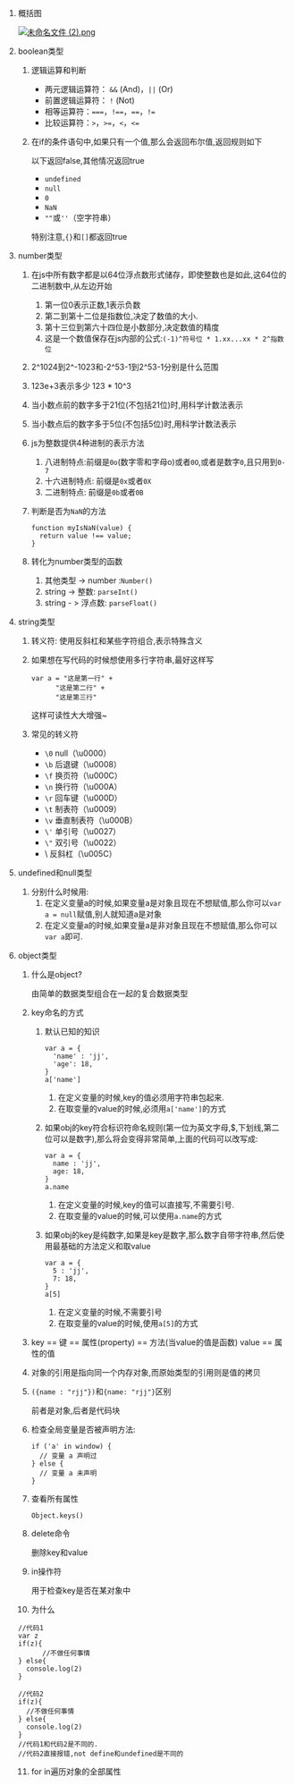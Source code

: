 1. 概括图

   [![未命名文件 (2).png](https://i.loli.net/2017/11/21/5a13f5980f978.png)](https://i.loli.net/2017/11/21/5a13f5980f978.png)

2. boolean类型

   1. 逻辑运算和判断

      - 两元逻辑运算符： `&&` (And)，`||` (Or)
      - 前置逻辑运算符： `!` (Not)
      - 相等运算符：`===`，`!==`，`==`，`!=`
      - 比较运算符：`>`，`>=`，`<`，`<=`

   2. 在if的条件语句中,如果只有一个值,那么会返回布尔值,返回规则如下

      以下返回false,其他情况返回true

      - `undefined`
      - `null`
      - `0`
      - `NaN`
      - `""`或`''`（空字符串）

      特别注意,`{}`和`[]`都返回true

3. number类型

   1. 在js中所有数字都是以64位浮点数形式储存，即使整数也是如此,这64位的二进制数中,从左边开始

      1. 第一位0表示正数,1表示负数
      2. 第二到第十二位是指数位,决定了数值的大小.
      3. 第十三位到第六十四位是小数部分,决定数值的精度
      4. 这是一个数值保存在js内部的公式:`(-1)^符号位 * 1.xx...xx * 2^指数位`

   2. 2^1024到2^-1023和-2^53-1到2^53-1分别是什么范围

   3. 123e+3表示多少  123 * 10^3  

   4. 当小数点前的数字多于21位(不包括21位)时,用科学计数法表示

   5. 当小数点后的数字多于5位(不包括5位)时,用科学计数法表示

   6. js为整数提供4种进制的表示方法

      1. 八进制特点:前缀是`0o`(数字零和字母o)或者`0O`,或者是数字`0`,且只用到`0-7`
      2. 十六进制特点: 前缀是`0x`或者`0X`
      3. 二进制特点: 前缀是`0b`或者`0B`

   7. 判断是否为`NaN`的方法

      ```
      function myIsNaN(value) {
        return value !== value;
      }
      ```

   8. 转化为number类型的函数

      1. 其他类型 -> number :`Number()`
      2. string -> 整数: `parseInt()`
      3. string - > 浮点数: `parseFloat()`

4. string类型

   1. 转义符: 使用反斜杠和某些字符组合,表示特殊含义

   2. 如果想在写代码的时候想使用多行字符串,最好这样写

      ```
      var a = "这是第一行" + 
      		"这是第二行" + 
      		"这是第三行"
      ```

      这样可读性大大增强~

   3. 常见的转义符
      - `\0` null（\u0000）
      - `\b` 后退键（\u0008）
      - `\f` 换页符（\u000C）
      - `\n` 换行符（\u000A）
      - `\r` 回车键（\u000D）
      - `\t` 制表符（\u0009）
      - `\v` 垂直制表符（\u000B）
      - `\'` 单引号（\u0027）
      - `\"` 双引号（\u0022）
      - \ 反斜杠（\u005C）

5. undefined和null类型

   1. 分别什么时候用:
      1. 在定义变量a的时候,如果变量a是对象且现在不想赋值,那么你可以`var a = null`赋值,别人就知道a是对象
      2. 在定义变量a的时候,如果变量a是非对象且现在不想赋值,那么你可以`var a`即可.

6. object类型

   1. 什么是object?

      由简单的数据类型组合在一起的复合数据类型

   2. key命名的方式

      1. 默认已知的知识

         ```
         var a = {
           'name' : 'jj',
           'age': 18,
         }
         a['name']
         ```

         1. 在定义变量的时候,key的值必须用字符串包起来.
         2. 在取变量的value的时候,必须用`a['name']`的方式

      2. 如果obj的key符合标识符命名规则(第一位为英文字母,$,下划线,第二位可以是数字),那么将会变得非常简单,上面的代码可以改写成:

         ```
         var a = {
           name : 'jj',
           age: 18,
         }
         a.name
         ```

         1. 在定义变量的时候,key的值可以直接写,不需要引号.
         2. 在取变量的value的时候,可以使用`a.name`的方式

      3. 如果obj的key是纯数字,如果是key是数字,那么数字自带字符串,然后使用最基础的方法定义和取value

         ```
         var a = {
           5 : 'jj',
           7: 18,
         }
         a[5]
         ```

         1. 在定义变量的时候,不需要引号
         2. 在取变量的value的时候,使用`a[5]`的方式

   3. key == 键 == 属性(property) == 方法(当value的值是函数)         value == 属性的值

   4. 对象的引用是指向同一个内存对象,而原始类型的引用则是值的拷贝

   5. `({name : "rjj"})`和`{name: "rjj"}`区别

      前者是对象,后者是代码块

   6. 检查全局变量是否被声明方法:

      ```
      if ('a' in window) {
        // 变量 a 声明过
      } else {
        // 变量 a 未声明
      }
      ```

   7. 查看所有属性

      `Object.keys()`

   8. delete命令

      删除key和value

   9. in操作符

      用于检查key是否在某对象中

   10. 为什么

      ```
      //代码1
      var z
      if(z){
        	//不做任何事情  
      } else{
        console.log(2)
      }

      //代码2
      if(z){
      	//不做任何事情  
      } else{
        console.log(2)
      }
      //代码1和代码2是不同的.
      //代码2直接报错,not define和undefined是不同的
      ```

   11. for in遍历对象的全部属性

      ​